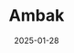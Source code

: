 ---  
layout: startup_page  
title: "Ambak"  
id: "ambak.com"  
permalink: "/ambakambak.com01282025/"  
website: "https://ambak.com/"  
funding_round: "Seed & Pre-Series A"  
funding_amount: "$7M"  
investors: "Peak XV Partners, Advantedge VC, DeVC, angel investors"  
about: "Ambak is a fintech platform providing home loan solutions in India. It aims to improve efficiency and transparency in the home loan sector by connecting customers with lenders and simplifying the process. The startup has already served over 15,000 customers and partnered with 50+ lenders in its first year."  
markets: "Fintech, Home Loan, Home Finance"  
hq: "Gurugram, Haryana, India"  
founded_year: "2023"  
linkedin: "https://www.linkedin.com/company/ambakofficial"  
twitter: ""  
instagram: ""  
facebook: "https://www.facebook.com/AmbakOfficial/"  
crunchbase: "https://www.crunchbase.com/organization/ambak"  
pitchbook: "https://pitchbook.com/profiles/company/607977-01"  

date_display: "28-Jan-2025"  
date: "2025-01-28"

# SEO Optimization  
meta_title: "Ambak - Seed & Pre-Series A Funding ($7M)"  
meta_description: "Ambak, Ambak is a fintech platform providing home loan solutions in India. It aims to improve efficiency and transparency in the home loan sector by connecti..."  
meta_keywords: "Ambak, Fintech, Home Loan, Home Finance, Seed & Pre-Series A funding"  
canonical_url: "https://startup.projectstartups.com/ambakambak.com01282025/"  
---